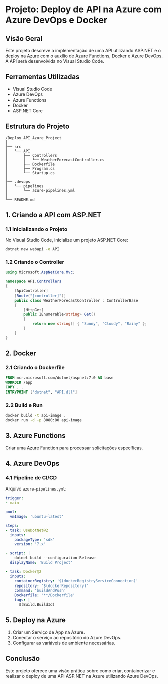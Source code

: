 # Projeto: Deploy de API na Azure com Azure DevOps e Docker

## Visão Geral
Este projeto descreve a implementação de uma API utilizando ASP.NET e o deploy na Azure com o auxílio de Azure Functions, Docker e Azure DevOps. A API será desenvolvida no Visual Studio Code.

## Ferramentas Utilizadas
- Visual Studio Code
- Azure DevOps
- Azure Functions
- Docker
- ASP.NET Core

## Estrutura do Projeto
```
/Deploy_API_Azure_Project
│
├── src
│   └── API
│       ├── Controllers
│       │   └── WeatherForecastController.cs
│       ├── Dockerfile
│       ├── Program.cs
│       └── Startup.cs
│
├── .devops
│   └── pipelines
│       └── azure-pipelines.yml
│
└── README.md
```

## 1. Criando a API com ASP.NET

### 1.1 Inicializando o Projeto
No Visual Studio Code, inicialize um projeto ASP.NET Core:
```bash
dotnet new webapi -o API
```

### 1.2 Criando o Controller
```csharp
using Microsoft.AspNetCore.Mvc;

namespace API.Controllers
{
    [ApiController]
    [Route("[controller]")]
    public class WeatherForecastController : ControllerBase
    {
        [HttpGet]
        public IEnumerable<string> Get()
        {
            return new string[] { "Sunny", "Cloudy", "Rainy" };
        }
    }
}
```

## 2. Docker

### 2.1 Criando o Dockerfile
```dockerfile
FROM mcr.microsoft.com/dotnet/aspnet:7.0 AS base
WORKDIR /app
COPY . .
ENTRYPOINT ["dotnet", "API.dll"]
```

### 2.2 Build e Run
```bash
docker build -t api-image .
docker run -d -p 8080:80 api-image
```

## 3. Azure Functions
Criar uma Azure Function para processar solicitações específicas.

## 4. Azure DevOps

### 4.1 Pipeline de CI/CD
Arquivo `azure-pipelines.yml`:
```yaml
trigger:
- main

pool:
  vmImage: 'ubuntu-latest'

steps:
- task: UseDotNet@2
  inputs:
    packageType: 'sdk'
    version: '7.x'

- script: |
    dotnet build --configuration Release
  displayName: 'Build Project'

- task: Docker@2
  inputs:
    containerRegistry: '$(dockerRegistryServiceConnection)'
    repository: '$(dockerRepository)'
    command: 'buildAndPush'
    Dockerfile: '**/Dockerfile'
    tags: |
      $(Build.BuildId)
```

## 5. Deploy na Azure

1. Criar um Serviço de App na Azure.
2. Conectar o serviço ao repositório do Azure DevOps.
3. Configurar as variáveis de ambiente necessárias.

## Conclusão
Este projeto oferece uma visão prática sobre como criar, containerizar e realizar o deploy de uma API ASP.NET na Azure utilizando Azure DevOps.


